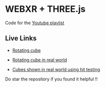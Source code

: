 # WEBXR + THREE.js

Code for the [Youtube playlist](https://youtube.com/playlist?list=PLpM_sf_d5YTPL1iDMJNDHuEMkT0eTYkyL)

## Live Links
* [Rotating cube](https://normal-cube.netlify.app/)

* [Rotating cube in real world](https://xr-cube.netlify.app/)

* [Cubes shown in real world using hit testing](https://xr-hit-cube.netlify.app/)

Do star the repository if you found it helpful !!
